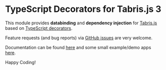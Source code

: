 # TypeScript Decorators for Tabris.js 3

This module provides __databinding__ and  __dependency injection__ for [Tabris.js](http://tabrisjs.com) based on [TypeScript decorators](http://www.typescriptlang.org/docs/handbook/decorators.html).

Feature requests (and bug reports) via [GitHub issues](https://github.com/eclipsesource/tabris-decorators/issues) are very welcome.

Documentation can be found [here](https://github.com/eclipsesource/tabris-decorators/blob/master/doc) and some small example/demo apps [here](https://github.com/eclipsesource/tabris-decorators/blob/master/examples).

Happy Coding!